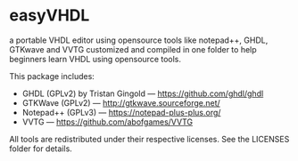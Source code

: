 # easyVHDL
a portable VHDL editor using opensource tools like notepad++, GHDL, GTKwave and VVTG customized and compiled in one folder to help beginners learn VHDL using opensource tools.

This package includes:

- GHDL (GPLv2) by Tristan Gingold — https://github.com/ghdl/ghdl
- GTKWave (GPLv2) — http://gtkwave.sourceforge.net/
- Notepad++ (GPLv3) — https://notepad-plus-plus.org/
- VVTG — https://github.com/abofgames/VVTG

All tools are redistributed under their respective licenses. See the LICENSES folder for details.

